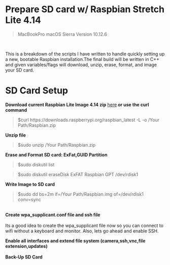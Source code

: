 # Prepare SD card w/ Raspbian Stretch Lite 4.14 
<blockquote> MacBookPro macOS Sierra Version 10.12.6</blockquote><br>

This is a breakdown of the scripts I have written to handle quickly setting up a new, bootable Raspbian installation.The final build will be written in C++ and given variables/flags will download, unzip, erase, format, and image your SD card.

# SD Card Setup

<b>Download current Raspbian Lite Image 4.14 zip</b> <a href="https://downloads.raspberrypi.org/raspbian_lite_latest">here</a><b> or use the curl command</b>
<blockquote>$curl https://downloads.raspberrypi.org/raspbian_latest -L -o /Your Path/Raspbian.zip</blockquote>
<b>Unzip file</b><br>
<blockquote>$sudo unzip /Your Path/Raspbian.zip</blockquote>
<b>Erase and Format SD card: ExFat,GUID Partition</b> <br>
<blockquote>$sudo diskutil list</blockquote>
<blockquote>$sudo diskutil eraseDisk ExFAT Raspbian GPT /dev/rdisk1</blockquote>
<b> Write Image to SD card</b><br>
<blockquote>$sudo dd bs=2m if=/Your Path/Raspbian.img of=/dev/rdisk1 conv=sync</blockquote>
<br>
<b>Create wpa_supplicant.conf file and ssh file</b><br><br> 
Its a good idea to create the wpa_supplicant file now so you can connect to wifi without a keyboard and monitor.  Also, lets go ahead and enable SSH.
  
<b>Enable all interfaces and extend file system (camera,ssh,vnc,file extension,updates)</b><br><br>
<b>Back-Up SD Card</b><br>
